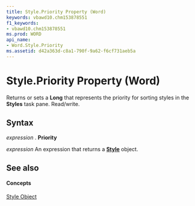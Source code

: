 ```yaml
---
title: Style.Priority Property (Word)
keywords: vbawd10.chm153878551
f1_keywords:
- vbawd10.chm153878551
ms.prod: WORD
api_name:
- Word.Style.Priority
ms.assetid: d42a363d-c8a1-790f-9a62-f6cf731aeb5a
---
```



# Style.Priority Property (Word)

Returns or sets a  **Long** that represents the priority for sorting styles in the **Styles** task pane. Read/write.


## Syntax

 _expression_ . **Priority**

 _expression_ An expression that returns a **[Style](style-object-word.md)** object.


## See also


#### Concepts


[Style Object](style-object-word.md)

